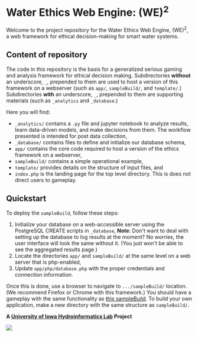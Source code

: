 # Water Ethics Web Engine: (WE)<sup>2</sup>
Welcome to the project repository for the Water Ethics Web Engine, (WE)<sup>2</sup>, a web framework for ethical decision-making for smart water systems.


<!-- This project repository is a contribution to the research detailed in:
```
Ewing, G., and Demir, I.

An Ethical Decision-Making Framework with Serious Gaming: 
Smart Water Case Study on Flooding

Journal of Hydroinformatics
2020
```
The manuscript can be found here: [insert link](). -->

## Content of repository
The code in this repository is the basis for a generalized serious gaming and analysis framework for ethical decision making.
Subdirectories **without** an underscore, `_`, prepended to them are used to host a version of this framework on a webserver (such as `app/`, `sampleBuild/`, and `template/`.)
Subdirectories **with** an underscore, `_`, prepended to them are supporting materials (such as `_analytics` and `_database`.)

Here you will find:
- `_analytics/` contains a `.py` file and jupyter notebook to analyze results, learn data-driven models, and make decisions from them. The workflow presented is intended for post data collection,
- `_database/` contains files to define and initialize our database schema,
- `app/` contains the core code required to host a version of the ethics framework on a webserver,
- `sampleBuild/` contains a simple operational example,
- `template/` provides details on the structure of input files, and
- `index.php` is the landing page for the top level directory. 
This is does not direct users to gameplay.

## Quickstart
To deploy the `sampleBuild`, follow these steps:
1) Initialize your database on a web-accessible server using the PostgreSQL CREATE scripts in `_database`,
	**Note**: Don't want to deal with setting up the database to log results at the moment? No worries, the user interface will look the same without it. (You just won't be able to see the aggregated results page.)
2) Locate the directories `app/` and `sampleBuild/` at the same level on a web server that is php-enabled,
3) Update `app/php/database.php` with the proper credentials and connection information.

Once this is done, use a browser to navigate to `.../sampleBuild/` location.
(We recommend Firefox or Chrome with this framework.)
You should have a gameplay with the same functionality as [this sampleBuild](https://hydroinformatics.uiowa.edu/lab/WaterEthicsWebEngine/sampleBuild/).
To build your own application, make a new directory with the same structure as `sampleBuild/`.


**A [University of Iowa Hydroinformatics Lab](https://hydroinformatics.uiowa.edu/index.php) Project**

![](https://hydroinformatics.uiowa.edu/img/uihilab-logo-anim.gif)
